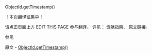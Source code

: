  ObjectId.getTimestamp()

 ！本页翻译征集中！

请点击页面上方 EDIT THIS PAGE 参与翻译。
详见：
[贡献指南]( https://github.com/JinMuInfo/MongoDB-Manual-zh/blob/master/CONTRIBUTING.md )、
[原文链接](  https://docs.mongodb.com/manual/reference/method/ObjectId.getTimestamp/  )。

 参见

原文 - [ObjectId.getTimestamp()]( https://docs.mongodb.com/manual/reference/method/ObjectId.getTimestamp/ )

